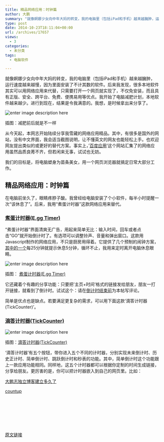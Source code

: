 ```yaml
---
title: 精品网络应用：时钟篇
author: 大鹏
summary: "就像婀娜少女向中年大妈的转变，我的电脑里（包括iPad和手机）越来越臃肿，运行速度越来越慢，因为里面安装了不计其数的软件。后来我发现，很多本地软件其实可以用网络应用来代替，只需要打开一个网页就实现了，不仅免安装，而且具有正版、安全、跨平台、免费、便携易用等优点。我开始了电脑减肥计划，本地软件越来越少。进行到现在，结果是令我满意的。我想，是时候拿出来分享了。"
type: post
date: 2014-10-23T18:11:04+00:00
url: /archives/17657
views:
  - 3
categories:
  - 未分类
tags:
  - 电脑软件

---
```

就像婀娜少女向中年大妈的转变，我的电脑里（包括iPad和手机）越来越臃肿，运行速度越来越慢，因为里面安装了不计其数的软件。后来我发现，很多本地软件其实可以用网络应用来代替，只需要打开一个网页就实现了，不仅免安装，而且具有正版、安全、跨平台、免费、便携易用等优点。我开始了电脑减肥计划，本地软件越来越少。进行到现在，结果是令我满意的。我想，是时候拿出来分享了。

![enter image description here][1]

插图：减肥前后就是不一样

从今天起，本网志开始陆续分享我雪藏的网络应用精品。其中，有很多是国外的网站，没有中文界面，我会适当截图说明，让不懂英文的网友也能轻松上手。也欢迎网友提出类似的或更好的替代方案。事实上，&#8217;[百度应用][2]&#8216;这个网站汇集了的网络应用虽然品质良莠不齐，但若闲来无事，试试也无妨。

我们的目标是，将电脑塑身为苗条美女，用一个网页浏览器就搞定日常大部分工作。

## 精品网络应用：时钟篇

在电脑前坐久了，眼睛疼脖子酸。我曾经给电脑安装了个小软件，每半小时提醒一次“该休息了”。后来，我用“煮蛋计时器”这款网络应用来替代。

### [煮蛋计时器(E.gg Timer)][3]

“煮蛋计时器”界面清爽无广告，用起来简单无比：输入时间，回车或者点击“GO”就开始倒计时了。有选项可以调整铃声、音量和弹出窗口。这款用Javascript制作的网络应用，不只是厨房用得着。它提供了几个预制的闹钟方案，[其中的一个][4]每25分钟就提示休息5分钟，循环不止，我用来定时离开电脑休息眼睛。

![enter image description here][5]

插图： [煮蛋计时器(E.gg Timer)][3]

它还藏着个有趣的分享功能：只要把&#8217;主页+时间&#8217;格式的链接发给朋友，朋友一打开链接，就看到了倒计时。试试这个：请在[倒计时结束前][6]为本帖写评论。

简单是优点也是缺点。若要满足更复杂的需求，可以用下面这款&#8217;滴答计时器(TickCounter)&#8217;。

### [滴答计时器(TickCounter)][7]

![enter image description here][8]

插图：[滴答计时器(TickCounter)][7]

&#8216;滴答计时器&#8217;有五个按钮，带你进入五个不同的计时器，分别实现未来倒计时、历史正计时、简单倒计时、跳跃倒计时和秒表的功能。其中，简单倒计时这个功能跟上一款应用功能相同。同样地，这五个计时器都可以根据你定制的时间生成链接，分享给朋友。更厉害的是，你可以把计时器嵌入到自己的网页里。比如：

[大鹏志独立博客建立多久了][9]

<div id="tc_2013feb04_120000am" style="width:439px;height:126px">
  <a title="Free online countdown, countup, timer, counter and stopwatch" href="http://www.tickcounter.com/">countup</a>
</div>

 [1]: https://gwkpxq-bn1305.files.1drv.com/y2pwPBt3rVZG5aVd2bLG_X4Xr1RcVsYhUY346pMq2Cl5eMiWTM3RnoSNL-IIrQBj15XTD6VTXSQJoq9ZA-INm9YEdnaU2GpVq7iz-I6b-LC5IY/2014-10-23_zhengxinyi.jpg
 [2]: http://app.baidu.com/appweb
 [3]: http://e.ggtimer.com/
 [4]: http://e.ggtimer.com/pomodoro
 [5]: https://gwkpxq-bn1305.files.1drv.com/y2pgJ6eOKq8BZQ8EPhdLNrhsnILAnGDA1AJeyamwJP8z2Ai-jeUt2ktf5mfGBIapM9Qkck9X9VL49G9anchcD8x0OoavZ-WvJALaPApf6xnF5I/2014-10-23_eggtimer.jpg
 [6]: http://e.ggtimer.com/100year
 [7]: http://www.tickcounter.com/
 [8]: https://gwkpxq-bn1305.files.1drv.com/y2pirMds0pYJwEvd-jWlG6tpfNCAaTOrEbOTCqFNcs0AkueSApJIjFw7OThcCjwyXstifiFS2g3VZX1KXdG_fbmPCo1vYZzewwFoArNCxkONeU/2014-10-23_tickcounter.jpg
 [9]: http://www.tickcounter.com/countup/2013feb04/Europe+London/120000am/%25E5%25A4%25A7%25E9%25B9%258F%25E5%25BF%2597%25E7%258B%25AC%25E7%25AB%258B%25E5%258D%259A%25E5%25AE%25A2%25E5%25B7%25B2%25E7%25BB%258F%25E8%25BF%2590%25E8%25A1%258C%25E4%25BA%2586

[原文链接](http://dapengde.com/archives/17657)

